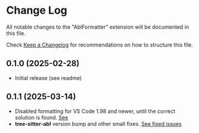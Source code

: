 # Change Log

All notable changes to the "AblFormatter" extension will be documented in this file.

Check [Keep a Changelog](http://keepachangelog.com/) for recommendations on how to structure this file.

## 0.1.0 (2025-02-28)

- Initial release (see readme)

## 0.1.1 (2025-03-14)

- Disabled formatting for VS Code 1.98 and newer, until the correct solution is found. [See](https://github.com/BalticAmadeus/OpenedgeAblFormatter/issues/358)
- __tree-sitter-abl__ version bump and other small fixes. [See fixed issues](https://github.com/BalticAmadeus/OpenedgeAblFormatter/milestone/8?closed=1)

